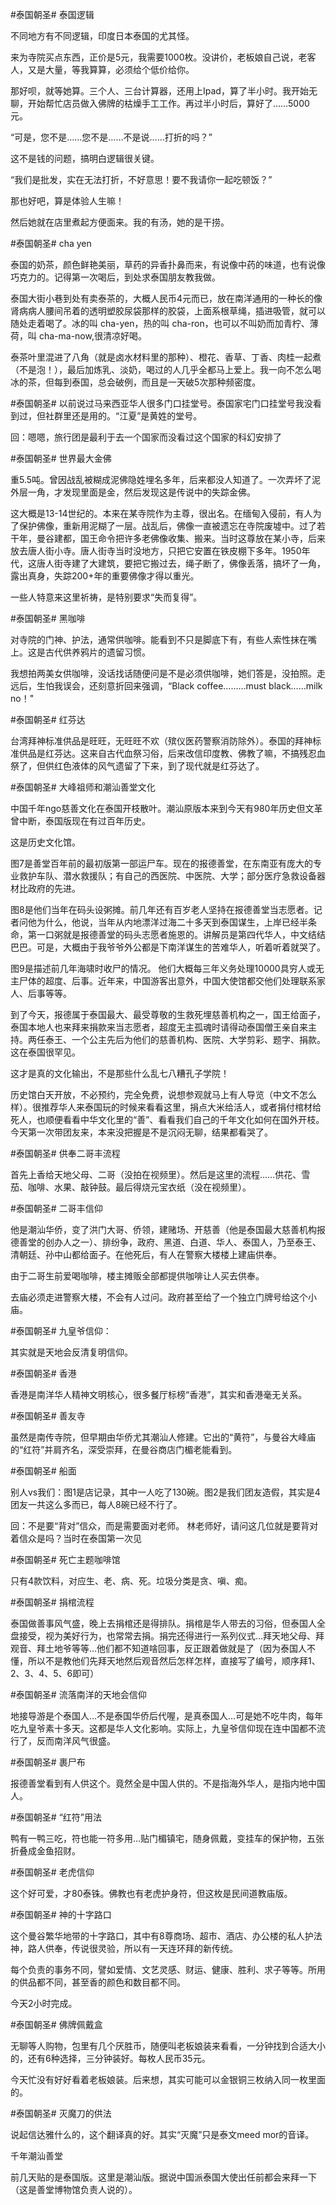 #泰国朝圣# 泰国逻辑

不同地方有不同逻辑，印度日本泰国的尤其怪。

来为寺院买点东西，正价是5元，我需要1000枚。没讲价，老板娘自己说，老客人，又是大量，等我算算，必须给个低价给你。

那好呗，就等她算。三个人、三台计算器，还用上Ipad，算了半小时。我开始无聊，开始帮忙店员做入佛牌的枯燥手工工作。再过半小时后，算好了……5000元。

“可是，您不是……您不是……不是说……打折的吗？”

这不是钱的问题，搞明白逻辑很关键。

“我们是批发，实在无法打折，不好意思！要不我请你一起吃顿饭？”

那也好吧，算是体验人生嘛！

然后她就在店里煮起方便面来。我的有汤，她的是干捞。


#泰国朝圣# cha yen

泰国的奶茶，颜色鲜艳美丽，草药的异香扑鼻而来，有说像中药的味道，也有说像巧克力的。记得第一次喝后，到处求泰国朋友教我做。

泰国大街小巷到处有卖泰茶的，大概人民币4元而已，放在南洋通用的一种长的像肾病病人腰间吊着的透明塑胶尿袋那样的胶袋，上面系根草绳，插进吸管，就可以随处走着喝了。冰的叫 cha-yen，热的叫 cha-ron，也可以不叫奶而加青柠、薄荷，叫 cha-ma-now,很清凉好喝。

泰茶叶里混进了八角（就是卤水材料里的那种）、橙花、香草、丁香、肉桂一起煮（不是泡！），最后加炼乳、淡奶，喝过的人几乎全都马上爱上。我一向不怎么喝冰的茶，但每到泰国，总会破例，而且是一天破5次那种频密度。


#泰国朝圣# 以前说过马来西亚华人很多门口挂堂号。泰国家宅门口挂堂号我没看到过，但社群里还是用的。“江夏”是黄姓的堂号。 


回：嗯嗯，旅行团是最利于去一个国家而没看过这个国家的科幻安排了


#泰国朝圣# 世界最大金佛

重5.5吨。曾因战乱被糊成泥佛隐姓埋名多年，后来都没人知道了。一次弄坏了泥外层一角，才发现里面是金，然后发现这是传说中的失踪金佛。

这大概是13-14世纪的。本来在某寺院作为主尊，很出名。在缅甸入侵前，有人为了保护佛像，重新用泥糊了一层。战乱后，佛像一直被遗忘在寺院废墟中。过了若干年，曼谷建都，国王命令把许多老佛像收集、搬来。当时这尊放在某小寺，后来放去唐人街小寺。唐人街寺当时没地方，只把它安置在铁皮棚下多年。1950年代，这唐人街寺建了大建筑，要把它搬过去，绳子断了，佛像丢落，搞坏了一角，露出真身，失踪200+年的重要佛像才得以重光。

一些人特意来这里祈祷，是特别要求“失而复得”。



#泰国朝圣# 黑咖啡

对寺院的门神、护法，通常供咖啡。能看到不只是脚底下有，有些人索性抹在嘴上。这是古代供养鸦片的遗留习惯。

我想拍两美女供咖啡，没话找话随便问是不是必须供咖啡，她们答是，没拍照。走远后，生怕我误会，还刻意折回来强调，“Black coffee………must black……milk no！"


#泰国朝圣# 红芬达

台湾拜神标准供品是旺旺，无旺旺不欢（殡仪医药警察消防除外）。泰国的拜神标准供品是红芬达。这来自古代血祭习俗，后来改信印度教、佛教了嘛，不搞残忍血祭了，但供红色液体的风气遗留了下来，到了现代就是红芬达了。



#泰国朝圣# 大峰祖师和潮汕善堂文化

中国千年ngo慈善文化在泰国开枝散叶。潮汕原版本来到今天有980年历史但文革曾中断，泰国版现在有过百年历史。

这是历史文化馆。

图7是善堂百年前的最初版第一部运尸车。现在的报德善堂，在东南亚有庞大的专业救护车队、潜水救援队；有自己的西医院、中医院、大学；部分医疗急救设备器材比政府的先进。

图8是他们当年在码头设粥摊。前几年还有百岁老人坚持在报德善堂当志愿者。记者问他为什么，他说，当年从内地漂洋过海二十多天到泰国谋生，上岸已经半条命，第一口粥就是报德善堂的码头志愿者施恩的。讲解员是第四代华人，中文结结巴巴。可是，大概由于我爷爷外公都是下南洋谋生的苦难华人，听着听着就哭了。

图9是描述前几年海啸时收尸的情况。 他们大概每三年义务处理10000具穷人或无主尸体的超度、后事。近年来，中国游客出意外，中国大使馆都交他们处理联系家人、后事等等。

到了今天，报德属于泰国最大、最受尊敬的生救死埋慈善机构之一，国王给面子，泰国本地人也来拜来捐款来当志愿者，超度无主孤魂时请得动泰国僧王亲自来主持。两任泰王、一个公主先后为他们的慈善机构、医院、大学剪彩、题字、捐款。这在泰国很罕见。

这才是真的文化输出，不是那些什么乱七八糟孔子学院！

历史馆白天开放，不必预约，完全免费，说想参观就马上有人导览（中文不怎么样）。很推荐华人来泰国玩的时候来看看这里，捐点大米给活人，或者捐付棺材给死人，也顺便看看中华文化里的“善”、看看我们自己的千年文化如何在国外开枝。今天第一次带团友来，本来没把握是不是沉闷无聊，结果都看哭了。



#泰国朝圣# 供奉二哥丰流程

首先上香给天地父母、二哥（没拍在视频里）。然后是这里的流程……供花、雪茄、咖啡、水果、敲钟鼓。最后得烧元宝衣纸（没在视频里）。



#泰国朝圣# 二哥丰信仰

他是潮汕华侨，变了洪门大哥、侨领，建赌场、开慈善（他是泰国最大慈善机构报德善堂的创办人之一）、排纷争，政府、黑道、白道、华人、泰国人，乃至泰王、清朝廷、孙中山都给面子。在他死后，有人在警察大楼楼上建庙供奉。

由于二哥生前爱喝咖啡，楼主摊贩全部都提供咖啡让人买去供奉。

去庙必须走进警察大楼，不会有人过问。政府甚至给了一个独立门牌号给这个小庙。


#泰国朝圣# 九皇爷信仰：

其实就是天地会反清复明信仰。

#泰国朝圣# 香港

香港是南洋华人精神文明核心，很多餐厅标榜“香港”，其实和香港毫无关系。


#泰国朝圣# 善友寺

虽然是南传寺院，但早期由华侨尤其潮汕人修建。它出的“黄符”，与曼谷大峰庙的“红符”并肩齐名，深受崇拜，在曼谷商店门楣老能看到。


#泰国朝圣# 船面

别人vs我们：图1是店记录，其中一人吃了130碗。图2是我们团友造假，其实是4团友一共这么多而已，每人8碗已经不行了。 ​​​​

回：不是要“背对”信众，而是需要面对老师。
林老师好，请问这几位就是要背对着信众是吗？当时在泰国第一次见


#泰国朝圣# 死亡主题咖啡馆

只有4款饮料，对应生、老、病、死。垃圾分类是贪、嗔、痴。


#泰国朝圣# 捐棺流程

泰国做善事风气盛，晚上去捐棺还是得排队。捐棺是华人带去的习俗，但泰国人全盘接受，视为美好行为，也常常去捐。捐完还得进行一系列仪式…拜天地父母、拜观音、拜土地爷等等…他们都不知道啥回事，反正跟着做就是了（因为泰国人不懂，所以不是教他们先拜天地然后观音然后怎样怎样，直接写了编号，顺序拜1、2、3、4、5、6即可）


#泰国朝圣# 流落南洋的天地会信仰

地接导游是个泰国人…不是泰国华侨后代喔，是真泰国人…可是她不吃牛肉，每年吃九皇爷素十多天。这都是华人文化影响。实际上，九皇爷信仰现在连中国都不流行了，反而南洋风气很盛。 

#泰国朝圣# 裹尸布

报德善堂看到有人供这个。竟然全是中国人供的。不是指海外华人，是指内地中国人。


#泰国朝圣# “红符”用法

鸭有一鸭三吃，符也能一符多用…贴门楣镇宅，随身佩戴，变挂车的保护物，五张折叠成金鱼招财。 ​​​​


#泰国朝圣# 老虎信仰

这个好可爱，才80泰铢。佛教也有老虎护身符，但这枚是民间道教庙版。 

#泰国朝圣# 神的十字路口

这个曼谷繁华地带的十字路口，其中有8尊商场、超市、酒店、办公楼的私人护法神，路人供奉，传说很灵验，所以有一天连环拜的新传统。

每个负责的事务不同，譬如爱情、文艺灵感、财运、健康、胜利、求子等等。所用的供品都不同，甚至香的颜色和数目都不同。

今天2小时完成。


#泰国朝圣# 佛牌佩戴盒

无聊等人购物，包里有几个厌胜币，随便叫老板娘装来看看，一分钟找到合适大小的，还有6种选择，三分钟装好。每枚人民币35元。

今天忙没有好好看着老板娘装。后来想，其实可能可以金银铜三枚纳入同一枚里面的。

#泰国朝圣# 灭魔刀的供法

说起信达雅什么的，这个翻译真的好。其实“灭魔”只是泰文meed mor的音译。

千年潮汕善堂

前几天贴的是泰国版。这里是潮汕版。据说中国派泰国大使出任前都会来拜一下（这是善堂博物馆负责人说的）。












